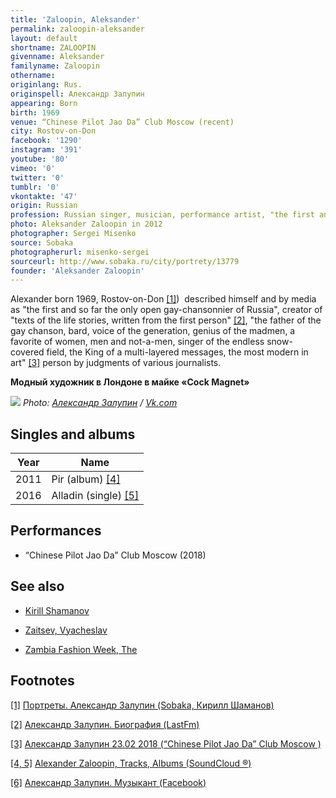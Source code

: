 ```yaml
---
title: 'Zaloopin, Aleksander'
permalink: zaloopin-aleksander
layout: default
shortname: ZALOOPIN
givenname: Aleksander
familyname: Zaloopin
othername:
originlang: Rus.
originspell: Александр Залупин
appearing: Born
birth: 1969
venue: “Chinese Pilot Jao Da” Club Moscow (recent)
city: Rostov-on-Don
facebook: '1290'
instagram: '391'
youtube: '80'
vimeo: '0'
twitter: '0'
tumblr: '0'
vkontakte: '47'
origin: Russian
profession: Russian singer, musician, performance artist, "the first and so far the only open gay-chansonnier of Russia"
photo: Aleksander Zaloopin in 2012
photographer: Sergei Misenko
source: Sobaka
photographerurl: misenko-sergei
sourceurl: http://www.sobaka.ru/city/portrety/13779
founder: 'Aleksander Zaloopin'
---
```


Alexander born 1969, Rostov-on-Don <span id="a1">[\[1\]](#f1)</span>)  described himself and by media as "the first and so far the only open gay-chansonnier of Russia", creator of "texts of the life stories, written from the first person" <span id="a2">[\[2\]](#f2)</span>, "the father of the gay chanson, bard, voice of the generation, genius of the madmen, a favorite of women, men and not-a-men, singer of the endless snow-covered field, the King of a multi-layered messages, the most modern in art" <span id="a3">[\[3\]](#f3)</span> person by judgments of various journalists.

**Модный художник в Лондоне в майке «Cock Magnet»**

![](https://pp.userapi.com/c845018/v845018416/949af/BXfYUjSOR9w.jpg)
*Photo: [Александр Залупин](zaloopin-aleksander) / [Vk.com](https://pp.userapi.com/c845018/v845018416/949af/BXfYUjSOR9w.jpg)*

## Singles and albums

|Year|Name|
|----|----|
|2011|Pir (album) <span id="a4">[\[4\]](#f4)</span>|
|2016|Alladin (single) <span id="a5">[\[5\]](#f5)</span>|

## Performances

+ “Chinese Pilot Jao Da” Club Moscow (2018)


## See also

+ [Kirill Shamanov](shamanov-kirill)

+ [Zaitsev, Vyacheslav](zaitsev-vyacheslav)

+ [Zambia Fashion Week, The](zambia-fashion-week-the)

## Footnotes

[[1]](#a1) <span id="f1"></span> [Портреты. Александр Залупин (Sobaka, Кирилл Шаманов)](http://www.sobaka.ru/city/music/10143)

[[2]](#a2) <span id="f2"></span> [Александр Залупин. Биография (LastFm)](http://www.jao-da.ru/afisha/23-02-2018-aleksandr-zalupin)

[[3]](#a3) <span id="f3"></span> [Александр Залупин
23.02 2018 (“Chinese Pilot Jao Da” Club Moscow )](http://www.jao-da.ru/afisha/23-02-2018-aleksandr-zalupin)

[[4, 5]](#a4) <span id="f4"></span> [Alexander Zaloopin, Tracks, Albums (SoundCloud ®)](https://soundcloud.com/alexander-zaloopin)

[[6]](#a6) <span id="f6"></span> [Александр Залупин. Музыкант (Facebook)](https://www.facebook.com/Александр-Залупин-514792745368492/)
